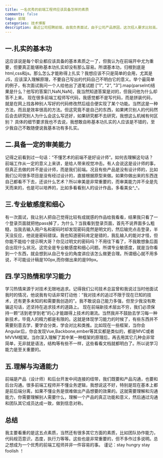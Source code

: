 ```yaml
---
title: 一名优秀的前端工程师应该具备怎样的素质
comments: false
tags: 前端
categories: 技术博客
description: 最近公司招聘前端，由我负责面试，由于公司产品原因，这次招人要求比较高，所以面试了很多人都没有非常满意的。那么作为一名优秀的前端工程师应该具体怎样的素质呢？结合面试经历，我做了些总结。纯属个人看法，欢迎共同探讨。
---
```

## 一.扎实的基本功
这应该说是每个职业都应该具备的基本素质之一了，但我认为在前端开中尤为重要，但要真正能堪称基本功扎实却没有那么容易。所谓基本功，归根到底是html,css和js。那么怎么才能称得上扎实？我想应该不只是简单的会用，尤其是JS，应该深入理解原理，不要自己写出的代码自己不明白它的意义。举个最简单的例子，有次面试我问一个人给他出了道笔试题 ["1", "2", "3"].map(parseInt)结果是什么？他写的答案[1,NaN,NaN]，我当然知道答案是对的，但我问他为什么却答不上来。
现在很多前端工程师写代码，我感觉都不是写代码，而是拼装代码，就是在网上找各种别人写好的代码修改然后组合便实现了某个功能。当然这是一种方法，而且是效率很高的方法。但这究竟不是自己的东西，如果拷贝别人的代码然后会去研究别人为什么会这么写还好，如果研究都不去研究，我想这么机械有何区别？
具体的细节要求我也不去说，我想敢自称基本功扎实的人应该是不错的，至少我自己不敢随便说我基本功有多扎实。
## 二.具备一定的审美能力
记得之前看到过一句话：“不懂艺术的前端不是好设计师”。如何去理解这句话？
前端工作从一定的意义上来讲，是给人带来视觉冲击。有人会说这是设计师的事，但真正去做的并不是设计师，而是我们前端。况且有些产品是没有设计师的，比如我们公司很多项目是没有经过设计的，直接根据原型来做。如果你做出来的东西连自己都看不下去，还谈什么艺术？所以审美是非常重要的，而审美能力并不全是先天而来的，也是可以培养的，比如多看看别人的设计作品，多看美女^_^。
## 三.专业敏感度和细心
有一次面试，我让别人把自己觉得比较有成就感的作品给我看看，结果我只看了一个登录页面就把他pass掉了，为什么？当我看到登录页面，首先不说界面多么粗糙，当我去输入用户名和密码时却发现密码竟然是明文的，然后输完点击登录，半天没反应，他说是密码错误。我也知道密码肯定是错的，我乱输入的能对才怪，但你能不能给个提示啊大哥？你见过明文的密码吗？不用往下看了，不我敢想象后面会出现什么状况。这完全是专业敏感度和细心问题。所谓专业敏感度，就是当你看到一个东西，就会想到从自己专业的角度讲应该怎么做更合理。所谓细心就不用多说，不可能设计稿是100px,而你做出来的是99px。
## 四.学习热情和学习能力
学习热情来源于对技术无限地追求。记得我们公司技术总监曾和我说过当时他面试我时的情况，他说我有句话非常打动他：“我对技术的追过不限于现在已知的技术，还有更多未知的和需要我创造的”。我不敢说自己能力多强，但至少我没有欺骗这句话，还坚持在追求技术的道路上。
现在前端新技术层出不穷，我们必须保持一颗“活到老学到老”的心才能跟得上技术的潮流。当然我并不鼓励去学习每一种新技术，毕竟人的精力都是有限的。这就是体现学习能力的时候了，有些东西并不需要刻意去学，要学会分类，学会对比和类推。比如现在一些框架，当你会Angular后，你会发现Vue,Backbone,ember等其实都是类似的，都是MVC或者MVVM框架。当你深入理解了其中某一种框架的原理后，再去用其它几种会非常简单，无非就是语法，结构等有些不一样，这些看看文档就都明白了。所以说学习能力是至关重要的。
## 五.理解与沟通能力
前端是产品（设计师）和后台开发中间连接的纽带，我们既要和产品沟通，也要和后台沟通。很多前端工程师并不懂业务逻辑，我想说这不好，特别是现在基本上都是前后端分离，如果不懂业务是很难做出产品想要的效果的。这就需要理解和沟通能力，你需要理解别人需要什么，理解一个产品的真正功能和意义，然后通过沟通和团队其它成员达成一致，做到信息对称。
## 总结
我主要看重的是这五点素质，当然还有很多其它方面的素质，比如团队协作能力，代码规范意识，态度，执行力等等。这些也是非常重要的，但不多作过多说明。总之想成为一个优秀的前端工程师并非一件容易的事。
谨记：stay hungry stay foolish ！